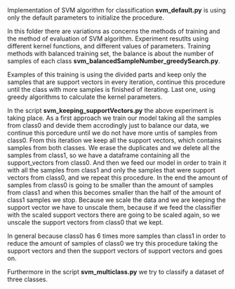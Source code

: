   Implementation of SVM algorithm for classification **svm_default.py** is using only the default parameters to initialize the procedure.
  
 In this  folder there are variations as concerns the methods of training and the method of evaluation of SVM algorithm. Experiment resutlts using different kernel functions, and different values of parameters. Training methods with balanced training set, the balance is about the number of samples of each class **svm_balancedSampleNumber_greedySearch.py**.

  Examples of this training is using the divided parts and keep only the samples that are support vectors in every iteration, continue this procedure until the class with more samples is finished of iterating. Last one, using greedy algorithms to calculate the kernel parameters.
  
  In the script **svm_keeping_supportVectors.py** the above experiment is taking place. As a first approach we train our model taking all the samples from class0 and devide them accrodingly just to balance our data, we continue this porcedure until we do not have more untis of samples from class0. From this iteration we keep all the support vectors, which contains samples from both classes. We erase the duplicates and we delete all the samples from class1, so we have a dataframe containing all the support_vectors from class0. And then we feed our model in order to train it with all the samples from class1 and only the samples that were support vectors from class0, and we repeat this procedure. In the end the amount of samples from class0 is going to be smaller than the amount of samples from class1 and when this becomes smaller than the half of the amount of class1 samples we stop. Because we scale the data and we are keeping the support vector we have to unscale them, because if we feed the classifier with the scaled support vectors there are going to be scaled again, so we unscale the support vectors from class0 that we kept.
  
  In general because class0 has 6 times more samples than class1 in order to reduce the amount of samples of class0 we try this procedure taking the support vectors and then the support vectors of support vectors and goes on.
  
  Furthermore in the script **svm_multiclass.py** we try to classify a dataset of three classes.
